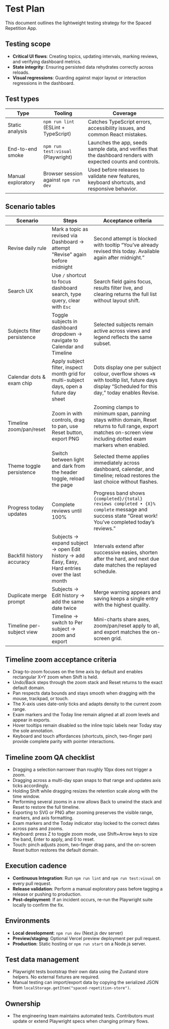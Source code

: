 # Test Plan

This document outlines the lightweight testing strategy for the Spaced Repetition App.

## Testing scope

- **Critical UI flows**: Creating topics, updating intervals, marking reviews, and verifying dashboard metrics.
- **State integrity**: Ensuring persisted data rehydrates correctly across reloads.
- **Visual regressions**: Guarding against major layout or interaction regressions in the dashboard.

## Test types

| Type | Tooling | Coverage |
| --- | --- | --- |
| Static analysis | `npm run lint` (ESLint + TypeScript) | Catches TypeScript errors, accessibility issues, and common React mistakes. |
| End-to-end smoke | `npm run test:visual` (Playwright) | Launches the app, seeds sample data, and verifies that the dashboard renders with expected counts and controls. |
| Manual exploratory | Browser session against `npm run dev` | Used before releases to validate new features, keyboard shortcuts, and responsive behavior. |

## Scenario tables

| Scenario | Steps | Acceptance criteria |
| --- | --- | --- |
| Revise daily rule | Mark a topic as revised via Dashboard → attempt "Revise" again before midnight | Second attempt is blocked with tooltip “You’ve already revised this today. Available again after midnight.” |
| Search UX | Use `/` shortcut to focus dashboard search, type query, clear with `Esc` | Search field gains focus, results filter live, and clearing returns the full list without layout shift. |
| Subjects filter persistence | Toggle subjects in dashboard dropdown → navigate to Calendar and Timeline | Selected subjects remain active across views and legend reflects the same subset. |
| Calendar dots & exam chip | Apply subject filter, inspect month grid for multi-subject days, open a future day sheet | Dots display one per subject colour, overflow shows `+N` with tooltip list, future days display “Scheduled for this day,” today enables Revise. |
| Timeline zoom/pan/reset | Zoom in with controls, drag to pan, use Reset button, export PNG | Zooming clamps to minimum span, panning stays within domain, Reset returns to full range, export matches on-screen view including dotted exam markers when enabled. |
| Theme toggle persistence | Switch between light and dark from the header toggle, reload the page | Selected theme applies immediately across dashboard, calendar, and timeline; reload restores the last choice without flashes. |
| Progress today updates | Complete reviews until 100% | Progress band shows `{completed}/{total} reviews completed • {X}% complete` message and success state “Great work! You’ve completed today’s reviews.” |
| Backfill history accuracy | Subjects → expand subject → open Edit history → add Easy, Easy, Hard entries over the last month | Intervals extend after successive easies, shorten after the hard, and next due date matches the replayed schedule. |
| Duplicate merge prompt | Subjects → Edit history → add the same date twice | Merge warning appears and saving keeps a single entry with the highest quality. |
| Timeline per-subject view | Timeline → switch to Per subject → zoom and export | Mini-charts share axes, zoom/pan/reset apply to all, and export matches the on-screen grid. |

## Timeline zoom acceptance criteria

- Drag-to-zoom focuses on the time axis by default and enables rectangular X+Y zoom when Shift is held.
- Undo/Back steps through the zoom stack and Reset returns to the exact default domain.
- Pan respects data bounds and stays smooth when dragging with the mouse, trackpad, or touch.
- The X-axis uses date-only ticks and adapts density to the current zoom range.
- Exam markers and the Today line remain aligned at all zoom levels and appear in exports.
- Hover tooltips remain disabled so the inline topic labels near Today stay the sole annotation.
- Keyboard and touch affordances (shortcuts, pinch, two-finger pan) provide complete parity with pointer interactions.

## Timeline zoom QA checklist

- Dragging a selection narrower than roughly 10px does not trigger a zoom.
- Dragging across a multi-day span snaps to that range and updates axis ticks accordingly.
- Holding Shift while dragging resizes the retention scale along with the time window.
- Performing several zooms in a row allows Back to unwind the stack and Reset to restore the full timeline.
- Exporting to SVG or PNG after zooming preserves the visible range, markers, and axis formatting.
- Exam markers and the Today indicator stay locked to the correct dates across pans and zooms.
- Keyboard: press Z to toggle zoom mode, use Shift+Arrow keys to size the band, Enter to apply, and 0 to reset.
- Touch: pinch adjusts zoom, two-finger drag pans, and the on-screen Reset button restores the default domain.

## Execution cadence

- **Continuous Integration**: Run `npm run lint` and `npm run test:visual` on every pull request.
- **Release validation**: Perform a manual exploratory pass before tagging a release or pushing to production.
- **Post-deployment**: If an incident occurs, re-run the Playwright suite locally to confirm the fix.

## Environments

- **Local development**: `npm run dev` (Next.js dev server)
- **Preview/staging**: Optional Vercel preview deployment per pull request.
- **Production**: Static hosting or `npm run start` on a Node.js server.

## Test data management

- Playwright tests bootstrap their own data using the Zustand store helpers. No external fixtures are required.
- Manual testing can import/export data by copying the serialized JSON from `localStorage.getItem("spaced-repetition-store")`.

## Ownership

- The engineering team maintains automated tests. Contributors must update or extend Playwright specs when changing primary flows.
